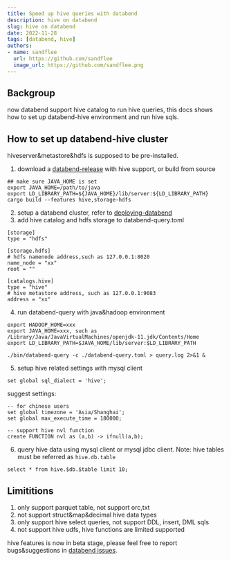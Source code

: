 ```yaml
---
title: Speed up hive queries with databend
description: hive on databend
slug: hive on databend
date: 2022-11-28
tags: [databend, hive]
authors:
- name: sandflee
  url: https://github.com/sandflee
  image_url: https://github.com/sandflee.png
---
```


## Backgroup

now databend support hive catalog to run hive queries, this docs shows how to set up databend-hive environment and run hive sqls.

## How to set up databend-hive cluster
hiveserver&metastore&hdfs is supposed to be pre-installed.
1. download a [databend-release](https://github.com/datafuselabs/databend/releases) with hive support, or build from source
```
## make sure JAVA_HOME is set
export JAVA_HOME=/path/to/java
export LD_LIBRARY_PATH=${JAVA_HOME}/lib/server:${LD_LIBRARY_PATH}
cargo build --features hive,storage-hdfs
```
2. setup a databend cluster, refer to [deploying-databend](https://databend.rs/doc/deploy/deploying-databend)
3. add hive catalog and hdfs storage to databend-query.toml
```
[storage]
type = "hdfs"

[storage.hdfs]
# hdfs namenode address,such as 127.0.0.1:8020
name_node = "xx"
root = ""

[catalogs.hive]
type = "hive"
# hive metastore address, such as 127.0.0.1:9083
address = "xx"

```

4. run databend-query with java&hadoop environment
```
export HADOOP_HOME=xxx
export JAVA_HOME=xxx, such as /Library/Java/JavaVirtualMachines/openjdk-11.jdk/Contents/Home
export LD_LIBRARY_PATH=$JAVA_HOME/lib/server:$LD_LIBRARY_PATH

./bin/databend-query -c ./databend-query.toml > query.log 2>&1 &
```

5. setup hive related settings with mysql client
```
set global sql_dialect = 'hive';
```
suggest settings:
```
-- for chinese users
set global timezone = 'Asia/Shanghai';
set global max_execute_time = 180000;

-- support hive nvl function
create FUNCTION nvl as (a,b) -> ifnull(a,b);
```

6. query hive data using mysql client or mysql jdbc client. Note: hive tables must be referred as `hive.db.table`
```
select * from hive.$db.$table limit 10;
```

## Limititions
1. only support parquet table, not support orc,txt
2. not support struct&map&decimal hive data types
3. only support hive select queries, not support DDL, insert, DML sqls
4. not support hive udfs, hive functions are limited supported


hive features is now in beta stage, please feel free to report bugs&suggestions in [databend issues](https://github.com/datafuselabs/databend/issues).
